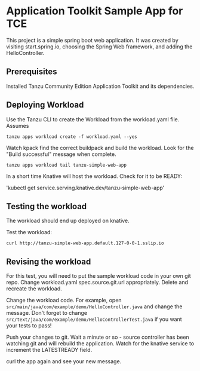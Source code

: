 # Application Toolkit Sample App for TCE 

This project is a simple spring boot web application. It was created by
visiting start.spring.io, choosing the Spring Web framework, and adding the
HelloController.

## Prerequisites

Installed Tanzu Community Edition Application Toolkit and its dependencies.

## Deploying Workload

Use the Tanzu CLI to create the Workload from the workload.yaml file. Assumes

```
tanzu apps workload create -f workload.yaml --yes
```

Watch kpack find the correct buildpack and build the workload. Look for the
"Build successful" message when complete.

```
tanzu apps workload tail tanzu-simple-web-app
```

In a short time Knative will host the workload. Check for it to be READY:

'kubectl get service.serving.knative.dev/tanzu-simple-web-app'


## Testing the workload

The workload should end up deployed on knative. 

Test the workload:

```
curl http://tanzu-simple-web-app.default.127-0-0-1.sslip.io 
```

## Revising the workload

For this test, you will need to put the sample workload code in your own git repo. Change
workload.yaml spec.source.git.url appropriately. Delete and recreate the workload.

Change the workload code. For example, 
open `src/main/java/com/example/demo/HelloController.java` and change the message.
Don't forget to change `src/text/java/com/example/demo/HelloControllerTest.java` if
you want your tests to pass!

Push your changes to git. Wait a minute or so - source controller has been watching git
and will rebuild the application. Watch for the knative service to increment the LATESTREADY
field.

curl the app again and see your new message.

